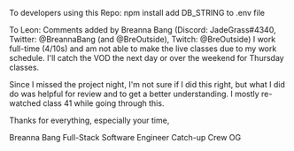 To developers using this Repo:
npm install
add DB_STRING to .env file

To Leon: 
Comments added by Breanna Bang (Discord: JadeGrass#4340, Twitter: @BreannaBang (and @BreOutside), Twitch: @BreOutside)
I work full-time (4/10s) and am not able to make the live classes due to my work schedule. I'll catch the VOD the next day or over the weekend for Thursday classes. 

Since I missed the project night, I'm not sure if I did this right, but what I did do was helpful for review and to get a better understanding. I mostly re-watched class 41 while going through this.

Thanks for everything, especially your time,

Breanna Bang
Full-Stack Software Engineer
Catch-up Crew OG